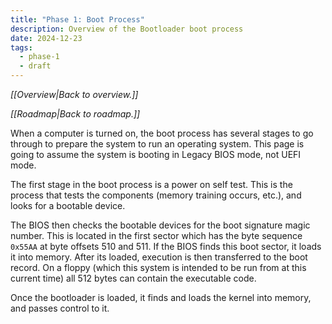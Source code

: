 ```yaml
---
title: "Phase 1: Boot Process"
description: Overview of the Bootloader boot process
date: 2024-12-23
tags:
  - phase-1
  - draft
---
```

*[[Overview|Back to overview.]]*

*[[Roadmap|Back to roadmap.]]*

When a computer is turned on, the boot process has several stages to go through to prepare the system to run an operating system. This page is going to assume the system is booting in Legacy BIOS mode, not UEFI mode.

The first stage in the boot process is a power on self test. This is the process that tests the components (memory training occurs, etc.), and looks for a bootable device.

The BIOS then checks the bootable devices for the boot signature magic number. This is located in the first sector which has the byte sequence `0x55AA` at byte offsets 510 and 511. If the BIOS finds this boot sector, it loads it into memory. After its loaded, execution is then transferred to the boot record. On a floppy (which this system is intended to be run from at this current time) all 512 bytes can contain the executable code.

Once the bootloader is loaded, it finds and loads the kernel into memory, and passes control to it.

